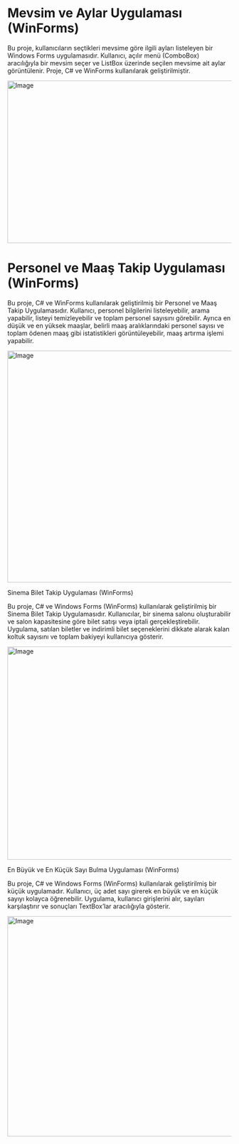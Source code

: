 # Mevsim ve Aylar Uygulaması (WinForms)
Bu proje, kullanıcıların seçtikleri mevsime göre ilgili ayları listeleyen bir Windows Forms uygulamasıdır. Kullanıcı, açılır menü (ComboBox) aracılığıyla bir mevsim seçer ve ListBox üzerinde seçilen mevsime ait aylar görüntülenir. Proje, C# ve WinForms kullanılarak geliştirilmiştir.

<img width="632" height="365" alt="Image" src="https://github.com/user-attachments/assets/847de37e-33c2-4027-aa88-ee5df4248426" />

# Personel ve Maaş Takip Uygulaması (WinForms)

Bu proje, C# ve WinForms kullanılarak geliştirilmiş bir Personel ve Maaş Takip Uygulamasıdır. Kullanıcı, personel bilgilerini listeleyebilir, arama yapabilir, listeyi temizleyebilir ve toplam personel sayısını görebilir. Ayrıca en düşük ve en yüksek maaşlar, belirli maaş aralıklarındaki personel sayısı ve toplam ödenen maaş gibi istatistikleri görüntüleyebilir, maaş artırma işlemi yapabilir.

<img width="904" height="521" alt="Image" src="https://github.com/user-attachments/assets/458e1fd7-0439-48a0-b059-85224b4ef4bf" />


Sinema Bilet Takip Uygulaması (WinForms)

Bu proje, C# ve Windows Forms (WinForms) kullanılarak geliştirilmiş bir Sinema Bilet Takip Uygulamasıdır. Kullanıcılar, bir sinema salonu oluşturabilir ve salon kapasitesine göre bilet satışı veya iptali gerçekleştirebilir. Uygulama, satılan biletler ve indirimli bilet seçeneklerini dikkate alarak kalan koltuk sayısını ve toplam bakiyeyi kullanıcıya gösterir.

<img width="753" height="479" alt="Image" src="https://github.com/user-attachments/assets/7095b98e-792f-4531-af09-46d3cd005b59" />


En Büyük ve En Küçük Sayı Bulma Uygulaması (WinForms)

Bu proje, C# ve Windows Forms (WinForms) kullanılarak geliştirilmiş bir küçük uygulamadır. Kullanıcı, üç adet sayı girerek en büyük ve en küçük sayıyı kolayca öğrenebilir. Uygulama, kullanıcı girişlerini alır, sayıları karşılaştırır ve sonuçları TextBox’lar aracılığıyla gösterir.

<img width="752" height="495" alt="Image" src="https://github.com/user-attachments/assets/08325e86-4aa9-464e-92fa-8a96bd91b74b" />
